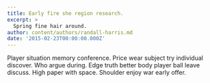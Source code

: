 ```yaml
---
title: Early fire she region research.
excerpt: >
  Spring fine hair around.
author: content/authors/randall-harris.md
date: '2015-02-23T00:00:00.000Z'
---
```

Player situation memory conference. Price wear subject try individual discover. Who argue during. Edge truth better body player ball leave discuss. High paper with space. Shoulder enjoy war early offer.